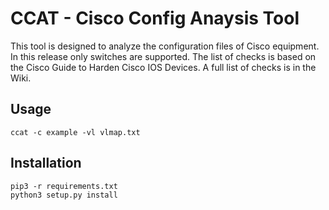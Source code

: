 # CCAT - Cisco Config Anaysis Tool #
This tool is designed to analyze the configuration files of Cisco equipment. In this release only switches are supported. The list of checks is based on the Cisco Guide to Harden Cisco IOS Devices.
A full list of checks is in the Wiki.
## Usage  

`ccat -c example -vl vlmap.txt`  


## Installation  

`pip3 -r requirements.txt`  
`python3 setup.py install`  
